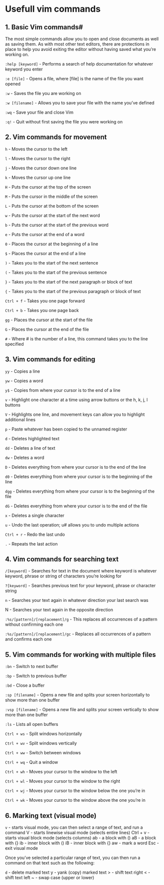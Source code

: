 # Usefull vim commands


## 1. Basic Vim commands#
The most simple commands allow you to open and close documents as well as saving them. As with most other text editors, there are protections in place to help you avoid exiting the editor without having saved what you’re working on.

`:help [keyword]` - Performs a search of help documentation for whatever keyword you enter

`:e [file]` - Opens a file, where [file] is the name of the file you want opened

`:w` - Saves the file you are working on

`:w [filename]` - Allows you to save your file with the name you’ve defined

`:wq` - Save your file and close Vim

`:q!` - Quit without first saving the file you were working on

## 2. Vim commands for movement

`h` - Moves the cursor to the left

`l` - Moves the cursor to the right

`j` - Moves the cursor down one line

`k` - Moves the cursor up one line

`H` - Puts the cursor at the top of the screen

`M` - Puts the cursor in the middle of the screen

`L` - Puts the cursor at the bottom of the screen

`w` - Puts the cursor at the start of the next word

`b` - Puts the cursor at the start of the previous word

`e` - Puts the cursor at the end of a word

`0` - Places the cursor at the beginning of a line

`$` - Places the cursor at the end of a line

`)` - Takes you to the start of the next sentence

`(` - Takes you to the start of the previous sentence

`}` - Takes you to the start of the next paragraph or block of text

`{` - Takes you to the start of the previous paragraph or block of text

`Ctrl + f` - Takes you one page forward

`Ctrl + b` - Takes you one page back

`gg` - Places the cursor at the start of the file

`G` - Places the cursor at the end of the file

`#` - Where # is the number of a line, this command takes you to the line specified

## 3. Vim commands for editing

`yy` - Copies a line

`yw` - Copies a word

`y$` - Copies from where your cursor is to the end of a line

`v` - Highlight one character at a time using arrow buttons or the h, k, j, l buttons

`V` - Highlights one line, and movement keys can allow you to highlight additional lines

`p` - Paste whatever has been copied to the unnamed register

`d` - Deletes highlighted text

`dd` - Deletes a line of text

`dw` - Deletes a word

`D` - Deletes everything from where your cursor is to the end of the line

`d0` - Deletes everything from where your cursor is to the beginning of the line

`dgg` - Deletes everything from where your cursor is to the beginning of the file

`dG` - Deletes everything from where your cursor is to the end of the file

`x` - Deletes a single character

`u` - Undo the last operation; u# allows you to undo multiple actions

`Ctrl + r` - Redo the last undo

`.` - Repeats the last action

## 4. Vim commands for searching text

`/[keyword]` - Searches for text in the document where keyword is whatever keyword, phrase or string of characters you’re looking for

`?[keyword]` - Searches previous text for your keyword, phrase or character string

`n` - Searches your text again in whatever direction your last search was

N - Searches your text again in the opposite direction

`:%s/[pattern]/[replacement]/g` - This replaces all occurrences of a pattern without confirming each one

`:%s/[pattern]/[replacement]/gc` - Replaces all occurrences of a pattern and confirms each one

## 5. Vim commands for working with multiple files

`:bn` - Switch to next buffer

`:bp` - Switch to previous buffer

`:bd` - Close a buffer

`:sp [filename]` - Opens a new file and splits your screen horizontally to show more than one buffer

`:vsp [filename]` - Opens a new file and splits your screen vertically to show more than one buffer

`:ls` - Lists all open buffers

`Ctrl + ws` - Split windows horizontally

`Ctrl + wv` - Split windows vertically

`Ctrl + ww` - Switch between windows

`Ctrl + wq` - Quit a window

`Ctrl + wh` - Moves your cursor to the window to the left

`Ctrl + wl` - Moves your cursor to the window to the right

`Ctrl + wj` - Moves your cursor to the window below the one you’re in

`Ctrl + wk` - Moves your cursor to the window above the one you’re in

## 6. Marking text (visual mode)

`v` - starts visual mode, you can then select a range of text, and run a command V - starts linewise visual mode (selects entire lines) Ctrl + v - starts visual block mode (selects columns) ab - a block with () aB - a block with {} ib - inner block with () iB - inner block with {} aw - mark a word Esc - exit visual mode

Once you’ve selected a particular range of text, you can then run a command on that text such as the following:

`d` - delete marked text y - yank (copy) marked text > - shift text right < - shift text left ~ - swap case (upper or lower)
